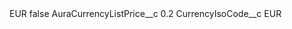<?xml version="1.0" encoding="UTF-8"?>
<CustomMetadata xmlns="http://soap.sforce.com/2006/04/metadata" xmlns:xsi="http://www.w3.org/2001/XMLSchema-instance" xmlns:xsd="http://www.w3.org/2001/XMLSchema">
    <label>EUR</label>
    <protected>false</protected>
    <values>
        <field>AuraCurrencyListPrice__c</field>
        <value xsi:type="xsd:double">0.2</value>
    </values>
    <values>
        <field>CurrencyIsoCode__c</field>
        <value xsi:type="xsd:string">EUR</value>
    </values>
</CustomMetadata>
